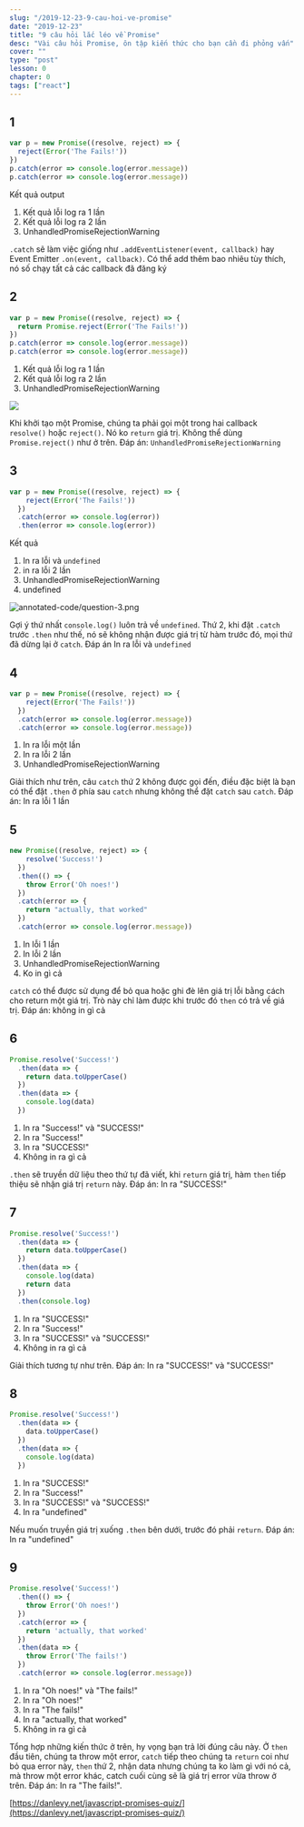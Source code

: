 ```yaml
---
slug: "/2019-12-23-9-cau-hoi-ve-promise"
date: "2019-12-23"
title: "9 câu hỏi lắc léo về Promise"
desc: "Vài câu hỏi Promise, ôn tập kiến thức cho bạn cần đi phỏng vấn"
cover: ""
type: "post"
lesson: 0
chapter: 0
tags: ["react"]
---
```


## 1

```js
var p = new Promise((resolve, reject) => {
  reject(Error('The Fails!'))
})
p.catch(error => console.log(error.message))
p.catch(error => console.log(error.message))
```

Kết quả output

1.  Kết quả lỗi log ra 1 lần
2.  Kết quả lỗi log ra 2 lần
3. UnhandledPromiseRejectionWarning

`.catch` sẽ làm việc giống như `.addEventListener(event, callback)` hay Event Emitter `.on(event, callback)`. Có thể add thêm bao nhiêu tùy thích, nó số chạy tất cả các callback đã đăng ký

## 2

```js
var p = new Promise((resolve, reject) => {
  return Promise.reject(Error('The Fails!'))
})
p.catch(error => console.log(error.message))
p.catch(error => console.log(error.message))
```

1.  Kết quả lỗi log ra 1 lần
2.  Kết quả lỗi log ra 2 lần
3. UnhandledPromiseRejectionWarning

![](https://danlevy.net/static/question-2-308cbd4ad650e288821fd681a0e745b4-e8b1e.png)

Khi khởi tạo một Promise, chúng ta phải gọi một trong hai callback `resolve()` hoặc `reject()`. Nó ko `return` giá trị. Không thể dùng `Promise.reject()` như ở trên. Đáp án: `UnhandledPromiseRejectionWarning`

## 3

```js
var p = new Promise((resolve, reject) => {
    reject(Error('The Fails!'))
  })
  .catch(error => console.log(error))
  .then(error => console.log(error))
```

Kết quả

1. In ra lỗi và `undefined`
2. in ra lỗi 2 lần
3. UnhandledPromiseRejectionWarning
4. undefined

![annotated-code/question-3.png](https://danlevy.net/static/question-3-a5d5c8df7eb262f3bccc7a5319f53ec2-e8b1e.png)

Gợi ý thứ nhất `console.log()` luôn trả về `undefined`. Thứ 2, khi đặt `.catch` trước `.then` như thế, nó sẽ không nhận được giá trị từ hàm trước đó, mọi thứ đã dừng lại ở `catch`. Đáp án In ra lỗi và `undefined`

## 4

```js
var p = new Promise((resolve, reject) => {
    reject(Error('The Fails!'))
  })
  .catch(error => console.log(error.message))
  .catch(error => console.log(error.message))
```

1. In ra lỗi một lần
2. In ra lỗi 2 lần
3. UnhandledPromiseRejectionWarning

Giải thích như trên, câu `catch` thứ 2 không được gọi đến, điều đặc biệt là bạn có thể đặt `.then` ở phía sau `catch` nhưng không thể đặt `catch` sau `catch`. Đáp án: In ra lỗi 1 lần

## 5

```js
new Promise((resolve, reject) => {
    resolve('Success!')
  })
  .then(() => {
    throw Error('Oh noes!')
  })
  .catch(error => {
    return "actually, that worked"
  })
  .catch(error => console.log(error.message))
```

1. In lỗi 1 lần
2. In lỗi 2 lần
3. UnhandledPromiseRejectionWarning
4. Ko in gì cả


`catch` có thể được sử dụng để bỏ qua hoặc ghi đè lên giá trị lỗi bằng cách cho return một giá trị. Trò này chỉ làm được khi trước đó `then` có trả về giá trị. Đáp án: không in gì cả

## 6

```js
Promise.resolve('Success!')
  .then(data => {
    return data.toUpperCase()
  })
  .then(data => {
    console.log(data)
  })
```

1. In ra "Success!" và "SUCCESS!"
2. In ra "Success!"
3. In ra "SUCCESS!"
4. Không in ra gì cả

`.then` sẽ truyền dữ liệu theo thứ tự đã viết, khi `return` giá trị, hàm `then` tiếp thiệu sẽ nhận giá trị `return` này. Đáp án: In ra "SUCCESS!"

## 7

```js
Promise.resolve('Success!')
  .then(data => {
    return data.toUpperCase()
  })
  .then(data => {
    console.log(data)
    return data
  })
  .then(console.log)

```

1. In ra "SUCCESS!"
2. In ra "Success!"
3. In ra "SUCCESS!" và "SUCCESS!"
4. Không in ra gì cả

Giải thích tương tự như trên. Đáp án: In ra "SUCCESS!" và "SUCCESS!"

## 8

```js
Promise.resolve('Success!')
  .then(data => {
    data.toUpperCase()
  })
  .then(data => {
    console.log(data)
  })
```

1. In ra "SUCCESS!"
2. In ra "Success!"
3. In ra "SUCCESS!" và "SUCCESS!"
4. In ra "undefined"

Nếu muốn truyền giá trị xuống `.then` bên dưới, trước đó phải `return`. Đáp án: In ra "undefined"

## 9

```js
Promise.resolve('Success!')
  .then(() => {
    throw Error('Oh noes!')
  })
  .catch(error => {
    return 'actually, that worked'
  })
  .then(data => {
    throw Error('The fails!')
  })
  .catch(error => console.log(error.message))
```

1. In ra "Oh noes!" và "The fails!"
2. In ra "Oh noes!"
3. In ra "The fails!"
4. In ra  "actually, that worked"
5. Không in ra gì cả


Tổng hợp những kiến thức ở trên, hy vọng bạn trả lời đúng câu này.  Ở `then` đầu tiên, chúng ta throw một error, `catch` tiếp theo chúng ta `return` coi như bỏ qua error này, `then` thứ 2, nhận data nhưng chúng ta ko làm gì với nó cả, mà throw một error khác, catch cuối cùng sẽ là giá trị error vừa throw ở trên. Đáp án: In ra "The fails!".

[https://danlevy.net/javascript-promises-quiz/](https://danlevy.net/javascript-promises-quiz/)

